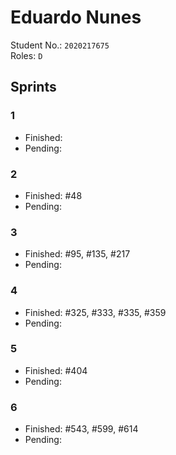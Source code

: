 # Eduardo Nunes

Student No.: `2020217675`  
Roles: `D`

## Sprints

### 1

* Finished:
* Pending:

### 2

* Finished: #48
* Pending:

### 3

* Finished: #95, #135, #217
* Pending:

### 4

* Finished: #325, #333, #335, #359
* Pending:

### 5

* Finished: #404
* Pending:

### 6

* Finished: #543, #599, #614
* Pending:
